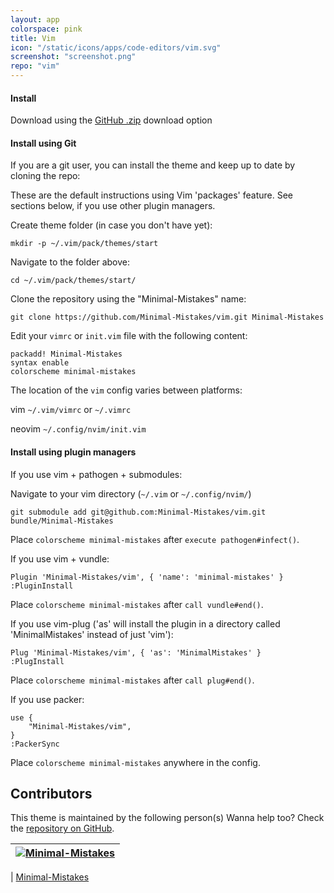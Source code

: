 ```yaml
---
layout: app
colorspace: pink
title: Vim
icon: "/static/icons/apps/code-editors/vim.svg"
screenshot: "screenshot.png"
repo: "vim"
---
```


#### Install

Download using the [GitHub .zip](https://github.com/Minimal-Mistakes/vim/archive/main.zip) download option

#### Install using Git

If you are a git user, you can install the theme and keep up to date by cloning the repo:

These are the default instructions using Vim 'packages' feature. See sections below, if you use other plugin managers.

Create theme folder (in case you don't have yet):

```
mkdir -p ~/.vim/pack/themes/start
```

Navigate to the folder above:

```
cd ~/.vim/pack/themes/start/
```

Clone the repository using the "Minimal-Mistakes" name:

```
git clone https://github.com/Minimal-Mistakes/vim.git Minimal-Mistakes
```

Edit your `vimrc` or `init.vim` file with the following content:

```
packadd! Minimal-Mistakes
syntax enable
colorscheme minimal-mistakes
```

The location of the `vim` config varies between platforms:

vim `~/.vim/vimrc` or `~/.vimrc`

neovim `~/.config/nvim/init.vim`

#### Install using plugin managers

If you use vim + pathogen + submodules:

Navigate to your vim directory (`~/.vim` or `~/.config/nvim/`)

```
git submodule add git@github.com:Minimal-Mistakes/vim.git bundle/Minimal-Mistakes
```

Place `colorscheme minimal-mistakes` after `execute pathogen#infect()`.

If you use vim + vundle:

```
Plugin 'Minimal-Mistakes/vim', { 'name': 'minimal-mistakes' }
:PluginInstall
```

Place `colorscheme minimal-mistakes` after `call vundle#end()`.

If you use vim-plug ('as' will install the plugin in a directory called 'MinimalMistakes' instead of just 'vim'):

```
Plug 'Minimal-Mistakes/vim', { 'as': 'MinimalMistakes' }
:PlugInstall
```

Place `colorscheme minimal-mistakes` after `call plug#end()`.

If you use packer:

```
use {
    "Minimal-Mistakes/vim",
}
:PackerSync
```

Place `colorscheme minimal-mistakes` anywhere in the config.

## Contributors

This theme is maintained by the following person(s) Wanna help too? Check the [repository on GitHub](https://github.com/minimal-mistakes/vim/graphs/contributors).

| [![Minimal-Mistakes](https://avatars.githubusercontent.com/u/99121492?s=125)](https://github.com/Minimal-Mistakes) |
| ------------------------------------------------------------------------------------------------------------------ |

| [Minimal-Mistakes](https://github.com/Minimal-Mistakes)
